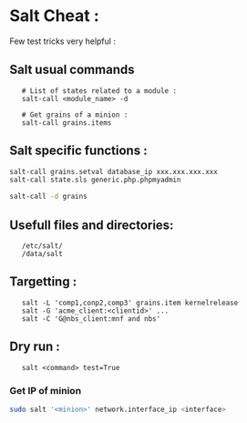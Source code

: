 # Salt Cheat :

Few test tricks very helpful : 

## Salt usual commands

```
   # List of states related to a module :
   salt-call <module_name> -d 

   # Get grains of a minion :
   salt-call grains.items

```

## Salt specific functions :

```bash
salt-call grains.setval database_ip xxx.xxx.xxx.xxx
salt-call state.sls generic.php.phpmyadmin

salt-call -d grains
```

## Usefull files and directories:

```
   /etc/salt/
   /data/salt
```

## Targetting :

```
   salt -L 'comp1,conp2,comp3' grains.item kernelrelease
   salt -G 'acme_client:<clientid>' ...
   salt -C 'G@nbs_client:mnf and nbs'
```

## Dry run :

```
   salt <command> test=True

```

### Get IP of minion

```bash
sudo salt '<minion>' network.interface_ip <interface>
```
